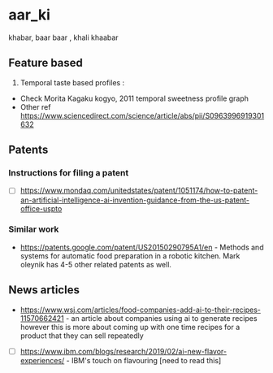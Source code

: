 # aar_ki
khabar, baar baar , khali khaabar

## Feature based

1. Temporal taste based profiles :

- Check Morita Kagaku kogyo, 2011 temporal sweetness profile graph
- Other ref https://www.sciencedirect.com/science/article/abs/pii/S0963996919301632


## Patents

### Instructions for filing a patent

- [ ] https://www.mondaq.com/unitedstates/patent/1051174/how-to-patent-an-artificial-intelligence-ai-invention-guidance-from-the-us-patent-office-uspto



### Similar work
- https://patents.google.com/patent/US20150290795A1/en - Methods and systems for automatic food preparation in a robotic kitchen. Mark oleynik has 4-5 other related patents as well. 

## News articles 
- https://www.wsj.com/articles/food-companies-add-ai-to-their-recipes-11570662421 - an article about companies using ai to generate recipes however this is more about coming up with one time recipes for a product that they can sell repeatedly
- [ ] https://www.ibm.com/blogs/research/2019/02/ai-new-flavor-experiences/ - IBM's touch on flavouring [need to read this]

